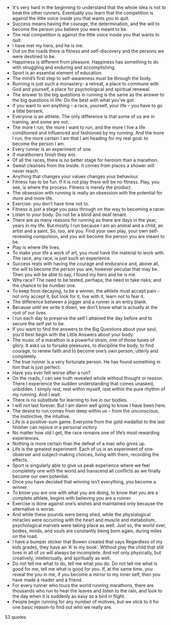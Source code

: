  - It's very hard in the beginning to understand that the whole idea is not to beat the other runners. Eventually you learn that the competition is against the little voice inside you that wants you to quit.
 - Success means having the courage, the determination, and the will to become the person you believe you were meant to be.
 - The real competition is against the little voice inside you that wants to quit.
 - I have met my hero, and he is me.
 - Out on the roads there is fitness and self-discovery and the persons we were destined to be.
 - Happiness is different from pleasure. Happiness has something to do with struggling and enduring and accomplishing.
 - Sport is an essential element of education.
 - The mind’s first step to self-awareness must be through the body.
 - Running is just such a monastery- a retreat, a place to commune with God and yourself, a place for psychological and spiritual renewal.
 - The answer to the big questions in running is the same as the answer to the big questions in life: Do the best with what you’ve got.
 - If you want to win anything – a race, yourself, your life – you have to go a little berserk.
 - Everyone is an athlete. The only difference is that some of us are in training, and some are not.
 - The more I run, the more I want to run, and the more I live a life conditioned and influenced and fashioned by my running. And the more I run, the more certain I am that I am heading for my real goal: to become the person I am.
 - Every runner is an experiment of one.
 - If marathoners finish they win.
 - Of all the races, there is no better stage for heroism than a marathon.
 - Sweat cleanses from the inside. It comes from places a shower will never reach.
 - Anything that changes your values changes your behaviour.
 - Fitness has to be fun. If it is not play there will be no fitness. Play, you see, is where the process. Fitness is merely the product.
 - The obsession with running is really an obsession with the potential for more and more life.
 - Exercise: you don’t have time not to.
 - Fitness is just a stage you pass through on the way to becoming a racer.
 - Listen to your body. Do not be a blind and deaf tenant.
 - There are as many reasons for running as there are days in the year, years in my life. But mostly I run because I am an animal and a child, an artist and a saint. So, too, are you. Find your own play, your own self-renewing compulsion, and you will become the person you are meant to be.
 - Play is where life lives.
 - To make your life a work of art, you must have the material to work with. The race, any race, is just such an experience.
 - Success rests with having the courage and endurance and, above all, the will to become the person you are, however peculiar that may be. Then you will be able to say, I found my hero and he is me.
 - Why race? The need to be tested, perhaps; the need to take risks; and the chance to be number one.
 - To keep from decaying, to be a winner, the athlete must accept pain – not only accept it, but look for it, live with it, learn not to fear it.
 - The difference between a jogger and a runner is an entry blank.
 - Because until we write it down, we don’t know what is actually at the root of our lives.
 - I run each day to preserve the self I attained the day before and to secure the self yet to be.
 - If you want to find the answers to the Big Questions about your soul, you’d best begin with the Little Answers about your body.
 - The music of a marathon is a powerful strain, one of those tunes of glory. It asks us to forsake pleasures, to discipline the body, to find courage, to renew faith and to become one’s own person, utterly and completely.
 - The true runner is a very fortunate person. He has found something in him that is just perfect.
 - Have you ever felt worse after a run?
 - On the roads, I can see truth revealed whole without thought or reason. There I experience the sudden understanding that comes unasked, unbidden. I simply rest, rest within myself, rest within the pure rhythm of my running. And I wait.
 - There is no substitute for learning to live in our bodies.
 - I will not last forever. But I am damn well going to know I have been here.
 - The desire to run comes from deep within us – from the unconscious, the instinctive, the intuitive.
 - Life is a positive-sum game. Everyone from the gold medallist to the last finisher can rejoice in a personal victory.
 - No matter how old I get, the race remains one of life’s most rewarding experiences.
 - Nothing is more certain than the defeat of a man who gives up.
 - Life is the greatest experiment. Each of us is an experiment of one-observer and subject-making choices, living with them, recording the effects.
 - Sport is singularly able to give us peak experience where we feel completely one with the world and transcend all conflicts as we finally become our own potential.
 - Once you have decided that winning isn’t everything, you become a winner.
 - To know you are one with what you are doing, to know that you are a complete athlete, begins with believing you are a runner.
 - Exercise is done against one’s wishes and maintained only because the alternative is worse.
 - And while these pounds were being shed, while the physiological miracles were occurring with the heart and muscle and metabolism, psychological marvels were taking place as well. Just so, the world over, bodies, minds, and souls are constantly being born again, during miles on the road.
 - I have a bumper sticker that Bowen created that says Regardless of my kids grades, they have an ‘A’ in my book’. Without play the child that still lives in all of us will always be incomplete. And not only physically, but creatively, intellectually, and spiritually as well.
 - Do not tell me what to do, tell me what you do. Do not tell me what is good for me, tell me what is good for you. If, at the same time, you reveal the you in me, if you become a mirror to my inner self, then you have made a reader and a friend.
 - For every runner who tours the world running marathons, there are thousands who run to hear the leaves and listen to the rain, and look to the day when it is suddenly as easy as a bird in flight.
 - People begin running for any number of motives, but we stick to it for one basic reason-to find out who we really are.

53 quotes
